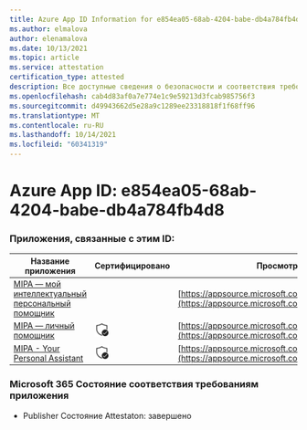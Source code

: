 ```yaml
---
title: Azure App ID Information for e854ea05-68ab-4204-babe-db4a784fb4d8
ms.author: elmalova
author: elenamalova
ms.date: 10/13/2021
ms.topic: article
ms.service: attestation
certification_type: attested
description: Все доступные сведения о безопасности и соответствия требованиям для e854ea05-68ab-4204-babe-db4a784fb4d8.
ms.openlocfilehash: cab4d83af0a7e774e1c9e59213d3fcab985756f3
ms.sourcegitcommit: d49943662d5e28a9c1289ee23318818f1f68ff96
ms.translationtype: MT
ms.contentlocale: ru-RU
ms.lasthandoff: 10/14/2021
ms.locfileid: "60341319"
---
```

# <a name="azure-app-id-e854ea05-68ab-4204-babe-db4a784fb4d8"></a>Azure App ID: e854ea05-68ab-4204-babe-db4a784fb4d8


### <a name="apps-associated-with-this-id"></a>Приложения, связанные с этим ID:
| **Название приложения** | **Сертифицировано** | **Просмотр в AppSource** |
|--------------|---------------|-----------------------|
| [MIPA — мой интеллектуальный персональный помощник](https://docs.microsoft.com/microsoft-365-app-certification/forward/17859280.mipa) |  | [https://appsource.microsoft.com/product/office/17859280.mipa](https://appsource.microsoft.com/product/office/17859280.mipa) |
| [MIPA — личный помощник](https://docs.microsoft.com/microsoft-365-app-certification/forward/WA200000062) | <img alt="Certified application badge" src="../media/certified-badge.png" height="25" width="25" /> | [https://appsource.microsoft.com/product/office/WA200000062](https://appsource.microsoft.com/product/office/WA200000062) |
| [MIPA - Your Personal Assistant](https://docs.microsoft.com/microsoft-365-app-certification/forward/WA200000148) | <img alt="Certified application badge" src="../media/certified-badge.png" height="25" width="25" /> | [https://appsource.microsoft.com/product/office/WA200000148](https://appsource.microsoft.com/product/office/WA200000148) |

### <a name="microsoft-365-app-compliance-status"></a>Microsoft 365 Состояние соответствия требованиям приложения
- Publisher Состояние Attestaton: завершено
